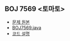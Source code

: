 ## BOJ 7569 <토마토>

- [문제 원본](https://www.acmicpc.net/problem/7569)
- [BOJ7569.java](BOJ7569.java)
- [코드 설명](https://yback.notion.site/BOJ-7569-01e1aa4be55047afadda819cc7bfb8bf)

